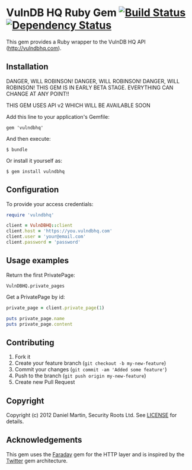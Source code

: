 # VulnDB HQ Ruby Gem [![Build Status](https://secure.travis-ci.org/securityroots/vulndbhq.png?branch=master)][travis] [![Dependency Status](https://gemnasium.com/securityroots/vulndbhq.png?travis)][gemnasium]

This gem provides a Ruby wrapper to the VulnDB HQ API (http://vulndbhq.com).

[travis]: http://travis-ci.org/securityroots/vulndbhq
[gemnasium]: https://gemnasium.com/securityroots/vulndbhq

## Installation

DANGER, WILL ROBINSON!
DANGER, WILL ROBINSON!
DANGER, WILL ROBINSON!
THIS GEM IS IN EARLY BETA STAGE. EVERYTHING CAN CHANGE AT ANY POINT!!

THIS GEM USES API v2 WHICH WILL BE AVAILABLE SOON

Add this line to your application's Gemfile:

    gem 'vulndbhq'

And then execute:

    $ bundle

Or install it yourself as:

    $ gem install vulndbhq


## Configuration

To provide your access credentials:

```ruby
require 'vulndbhq'

client = VulnDBHQ::client
client.host = 'https://you.vulndbhq.com'
client.user = 'your@email.com'
client.password = 'password'
```

## Usage examples

Return the first PrivatePage:

    VulnDBHQ.private_pages

Get a PrivatePage by id:

```ruby
private_page = client.private_page(1)

puts private_page.name
puts private_page.content
```

## Contributing

1. Fork it
2. Create your feature branch (`git checkout -b my-new-feature`)
3. Commit your changes (`git commit -am 'Added some feature'`)
4. Push to the branch (`git push origin my-new-feature`)
5. Create new Pull Request


## Copyright

Copyright (c) 2012 Daniel Martin, Security Roots Ltd.
See [LICENSE][license] for details.

[license]: https://github.com/securityroots/vulndbhq/blob/master/LICENSE

## Acknowledgements

This gem uses the [Faraday][faraday] gem for the HTTP layer and is inspired by the [Twitter][twitter] gem architecture.

[faraday]: http://rubygems.org/gems/faraday
[twitter]: http://rubygems.org/gems/twitter
